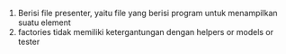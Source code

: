1. Berisi file presenter, yaitu file yang berisi program untuk menampilkan suatu element 
2. factories tidak memiliki ketergantungan dengan helpers or models or tester 
